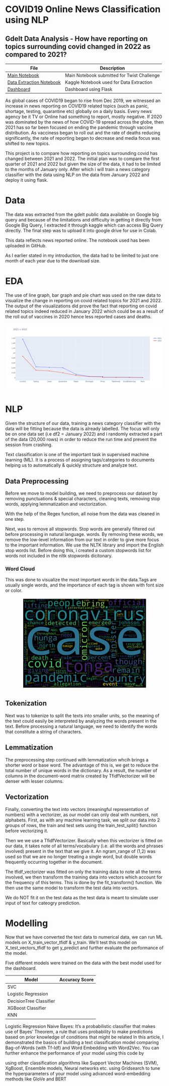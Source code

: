 # COVID19 Online News Classification using NLP

## Gdelt Data Analysis - How have reporting on topics surrounding covid changed in 2022 as compared to 2021?

<div align="center">
  
| File | Description |
|---|---|
| [Main Notebook](https://github.com/SitwalaM/nlp-topic-modelling/blob/main/Topic_Modelling_Final_TeamB.ipynb) | Main Notebook submitted for Twist Challenge  |
| [Data Extraction Notebook](https://github.com/SitwalaM/nlp-topic-modelling/blob/main/scripts/nlp_dag.py) | Kaggle Notebook used for Data Extraction |
|[Dashboard](https://public.tableau.com/views/Tanamadosi1/Dashboard?:language=en-US&publish=yes&:display_count=n&:origin=viz_share_link)| Dashboard using Flask|
  
</div>

As global cases of COVID19 began to rise from Dec 2019, we witnessed an increase in news reporting on COVID19 related topics (such as panic, shortage, testing, quarantine etc) globally on a daily basis. Every news agency be it TV or Online had something to report, mostly negative. If 2020 was dominated by the news of how COVID-19 spread across the globe, then 2021 has so far been focused on ending the pandemic through vaccine distribution. As vacciness began to roll out and the rate of deaths reducing significantly, the rate of reporting began to decrease and media focus was shifted to new topics.

This project is to compare how reporting on topics surrounding covid has changed between 2021 and 2022. The initial plan was to compare the first quarter of 2021 and 2022 but given the size of the data, it had to be limited to the months of January only. After which i will train a news category classifier with the data using NLP on the data from January 2022 and deploy it using flask.

# Data

The data was extracted from the gdelt public data available on Google big query and because of the limitations and difficulty in getting it directly from Google Big Query, I extracted it through kaggle which can access Big Query directly. The final step was to upload it into google drive for use in Colab.

This data reflects news reported online. The notebook used has been uploaded in GitHub.

As I earlier stated in my introduction, the data had to be limited to just one month of each year due to the download size.

# EDA

The use of line graph, bar graph and pie chart was used on the raw data to visualize the change in reporting on covid related topics for 2021 and 2022. The output of the visualizations did prove the fact that reporting on covid related topics indeed reduced in January 2022 which could be as a result of the roll out of vaccines in 2020 hence less reported cases and deaths.

<div align="center">
  
<img src="https://github.com/NancyArmah/COVID19-Online_news-Classification-using-NLP/blob/main/Linegraph.png">
  
</div>

# NLP

Given the structure of our data, training a news category classifier with the data will be fitting because the data is already labelled. The focus will only be on one data set (i.e df2 = January 2022) and i randomly extracted a part of the data (20,000 rows) in order to reduce the run time and prevent the session from crashing.

Text classification is one of the important task in supervised machine learning (ML). It is a process of assigning tags/categories to documents helping us to automatically & quickly structure and analyze text.

## Data Preprocessing

Before we move to model building, we need to preprocess our dataset by removing punctuations & special characters, cleaning texts, removing stop words, applying lemmatization and vectorization. 

With the help of the Regex function, all noise from the data was cleaned in one step. 

Next, was to remove all stopwords. Stop words are generally filtered out before processing in natural language. words. By removing these words, we remove the low-level information from our text in order to give more focus to the important information. We use the NLTK library and import the English stop words list. Before doing this, i created a custom stopwords list for words not included in the nltk stopwords dicitonary.

### Word Cloud

This was done to visualize the most important words in the data.Tags are usually single words, and the importance of each tag is shown with font size or color.

<div align="center">
  
<img src="https://github.com/NancyArmah/COVID19-Online_news-Classification-using-NLP/blob/main/wordcloud.png" width="400">
  
</div>

## Tokenization

Next was to tokenize to split the texts into smaller units, so the meaning of the text could easily be interpreted by analyzing the words present in the text. Before processing a natural language, we need to identify the words that constitute a string of characters. 

## Lemmatization

The preprocessing step continued with lemmatization whcih brings a shorter word or base word. The advantage of this is, we get to reduce the total number of unique words in the dictionary. As a result, the number of columns in the document-word matrix created by TfidfVectorizer will be denser with lesser columns.

## Vectorization

Finally, converting the text into vectors (meaningful representation of numbers) with a vectorizer, as our model can only deal with numbers, not alphabets. First, as with any machine learning task, we split our data into 2 groups of rows, the train and test sets using the train_test_split() function before vectorizing it.

Then we we use a TfidfVectorizer. Basically when this vectorizer is fitted on our data, it takes note of all terms/vocabulary (i.e. all the words and phrases involved) present in the text that we give it. An ngram_range of (1,2) was used so that we are no longer treating a single word, but double words frequently occurring together in the document.

The tfidf_vectorizer was fitted on only the training data to note all the terms involved, we then transform the training data into vectors which account for the frequency of this terms. This is done by the fit_transform() function. We then use the same model to transform the test data into vectors.

We do NOT fit it on the test data as the test data is meant to simulate user input of text for cateogry prediction.

# Modelling

Now that we have converted the text data to numerical data, we can run ML models on X_train_vector_tfidf & y_train. We’ll test this model on X_test_vectors_tfidf to get y_predict and further evaluate the performance of the model. 

Five different models were trained on the data with the best model used for the dashboard.

<div align="center">
  
| Model | Accuracy Score |
|---|---|
| SVC|  |
| Logistic Regression | |
| DecisionTree Classifier| |
| XGBoost Classifier| |
| KNN | |

  
</div>

Logistic Regression
Naive Bayes: It’s a probabilistic classifier that makes use of Bayes’ Theorem, a rule that uses probability to make predictions based on prior knowledge of conditions that might be related
In this article, I demonstrated the basics of building a text classification model comparing Bag-of-Words (with Tf-Idf) and Word Embedding with Word2Vec. You can further enhance the performance of your model using this code by

using other classification algorithms like Support Vector Machines (SVM), XgBoost, Ensemble models, Neural networks etc.
using Gridsearch to tune the hyperparameters of your model
using advanced word-embedding methods like GloVe and BERT


